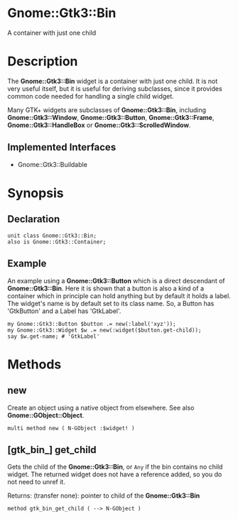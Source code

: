Gnome::Gtk3::Bin
================

A container with just one child

Description
===========

The **Gnome::Gtk3::Bin** widget is a container with just one child. It is not very useful itself, but it is useful for deriving subclasses, since it provides common code needed for handling a single child widget.

Many GTK+ widgets are subclasses of **Gnome::Gtk3::Bin**, including **Gnome::Gtk3::Window**, **Gnome::Gtk3::Button**, **Gnome::Gtk3::Frame**, **Gnome::Gtk3::HandleBox** or **Gnome::Gtk3::ScrolledWindow**.

Implemented Interfaces
----------------------

  * Gnome::Gtk3::Buildable

Synopsis
========

Declaration
-----------

    unit class Gnome::Gtk3::Bin;
    also is Gnome::Gtk3::Container;

Example
-------

An example using a **Gnome::Gtk3::Button** which is a direct descendant of **Gnome::Gtk3::Bin**. Here it is shown that a button is also a kind of a container which in principle can hold anything but by default it holds a label. The widget's name is by default set to its class name. So, a Button has 'GtkButton' and a Label has 'GtkLabel'.

    my Gnome::Gtk3::Button $button .= new(:label('xyz'));
    my Gnome::Gtk3::Widget $w .= new(:widget($button.get-child));
    say $w.get-name; # 'GtkLabel'

Methods
=======

new
---

Create an object using a native object from elsewhere. See also **Gnome::GObject::Object**.

    multi method new ( N-GObject :$widget! )

[gtk_bin_] get_child
--------------------

Gets the child of the **Gnome::Gtk3::Bin**, or `Any` if the bin contains no child widget. The returned widget does not have a reference added, so you do not need to unref it.

Returns: (transfer none): pointer to child of the **Gnome::Gtk3::Bin**

    method gtk_bin_get_child ( --> N-GObject )

